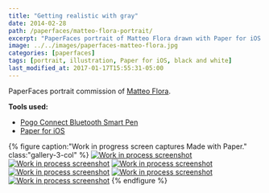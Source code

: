 ```yaml
---
title: "Getting realistic with gray"
date: 2014-02-28
path: /paperfaces/matteo-flora-portrait/
excerpt: "PaperFaces portrait of Matteo Flora drawn with Paper for iOS on an iPad."
image: ../../images/paperfaces-matteo-flora.jpg
categories: [paperfaces]
tags: [portrait, illustration, Paper for iOS, black and white]
last_modified_at: 2017-01-17T15:55:31-05:00
---
```


PaperFaces portrait commission of [Matteo Flora](http://mgpf.it/).

**Tools used:**

- [Pogo Connect Bluetooth Smart Pen](https://www.amazon.com/gp/product/B009K448L4/ref=as_li_ss_tl?ie=UTF8&camp=1789&creative=390957&creativeASIN=B009K448L4&linkCode=as2&tag=mademist-20)
- [Paper for iOS](https://paper.bywetransfer.com/)

{% figure caption:"Work in progress screen captures Made with Paper." class:"gallery-3-col" %}
[![Work in process screenshot](../../images/paperfaces-matteo-flora-process-1-600.jpg)](../../images/paperfaces-matteo-flora-process-1-lg.jpg)
[![Work in process screenshot](../../images/paperfaces-matteo-flora-process-2-600.jpg)](../../images/paperfaces-matteo-flora-process-2-lg.jpg)
[![Work in process screenshot](../../images/paperfaces-matteo-flora-process-3-600.jpg)](../../images/paperfaces-matteo-flora-process-3-lg.jpg)
[![Work in process screenshot](../../images/paperfaces-matteo-flora-process-4-600.jpg)](../../images/paperfaces-matteo-flora-process-4-lg.jpg)
[![Work in process screenshot](../../images/paperfaces-matteo-flora-process-5-600.jpg)](../../images/paperfaces-matteo-flora-process-5-lg.jpg)
[![Work in process screenshot](../../images/paperfaces-matteo-flora-process-6-600.jpg)](../../images/paperfaces-matteo-flora-process-6-lg.jpg)
{% endfigure %}
